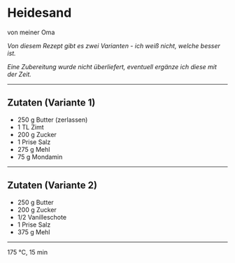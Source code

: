 # Heidesand

von meiner Oma

*Von diesem Rezept gibt es zwei Varianten - ich weiß nicht, welche besser ist.*

*Eine Zubereitung wurde nicht überliefert, eventuell ergänze ich diese mit der Zeit.*

---

## Zutaten (Variante 1)

- 250 g Butter (zerlassen)
- 1 TL Zimt
- 200 g Zucker
- 1 Prise Salz
- 275 g Mehl
- 75 g Mondamin

---

## Zutaten (Variante 2)

- 250 g Butter
- 200 g Zucker
- 1/2 Vanilleschote
- 1 Prise Salz
- 375 g Mehl

---

175 °C, 15 min
